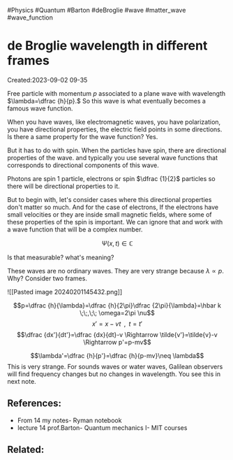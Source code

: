 #Physics #Quantum #Barton #deBroglie #wave #matter_wave #wave_function 

# de Broglie wavelength in different frames
Created:2023-09-02 09-35



Free particle with momentum $p$ associated to a plane wave with wavelength $\lambda=\dfrac {h}{p}.$ So this wave is what eventually becomes a famous wave function. 

When you have waves, like electromagnetic waves, you have polarization, you have directional properties, the electric field points in some directions. Is there a same property for the wave function? Yes.

But it has to do with spin. When the particles have spin, there are directional properties of the wave. and typically you use several wave functions that corresponds to directional components of this wave.

Photons are spin 1 particle, electrons or spin $\dfrac {1}{2}$ particles so there will be directional properties to it.

But to begin with, let's consider cases where this directional properties don't matter so much. And for the case of electrons, If the electrons have small velocities or they are inside small magnetic fields, where some of these properties of the spin is important. We can ignore that and work with a wave function that will be a complex number.

$$\Psi(x,t)\in \mathbb{C}$$

Is that measurable? what's meaning?

These waves are no ordinary waves. They are very strange because $\lambda \propto p$. Why? Consider two frames.

![[Pasted image 20240201145432.png]]


$$p=\dfrac {h}{\lambda}=\dfrac {h}{2\pi}\dfrac {2\pi}{\lambda}=\hbar k \;\;,\;\; \omega=2\pi \nu$$
$$x'=x-vt \;\;,\;\; t=t' $$
$$\dfrac {dx'}{dt'}=\dfrac {dx}{dt}-v \Rightarrow \tilde{v'}=\tilde{v}-v \Rightarrow p'=p-mv$$

$$\lambda'=\dfrac {h}{p'}=\dfrac {h}{p-mv}\neq \lambda$$
This is very strange. For sounds waves or water waves, Galilean observers will find frequency changes but no changes in wavelength. You see this in next note.
## References:
- From 14 my notes- Ryman notebook
- lecture 14 prof.Barton- Quantum mechanics I- MIT courses
## Related:



